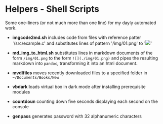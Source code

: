 # Helpers - Shell Scripts

Some one-liners (or not much more than one line) for my dayly automated work.

- **imgcode2md.sh** includes code from files with reference patter '/src/example.c' and substitutes lines of pattern '/img/01.png' to '![](./img/01.png)'

- **md_img_to_html.sh** substitutes lines in markdown documents of the form `/img/01.png` to the form `![](./img/01.png)` and pipes the resulting markdown into `pandoc`, transforming it into an html document.

- **mvdlfiles** moves recently downloaded files to a specified folder in `~/Documents/Books/New`

- **vbdark** loads virtual box in dark mode after installing prerequisite modules

- **countdoun** counting down five seconds displaying each second on the console

- **genpass** generates password with 32 alphanumeric characters
